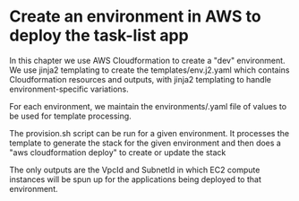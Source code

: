 # Create an environment in AWS to deploy the task-list app
In this chapter we use AWS Cloudformation to create a "dev" environment.
We use jinja2 templating to create the templates/env.j2.yaml which
contains Cloudformation resources and outputs, with jinja2 
templating to handle environment-specific variations.

For each environment, we maintain the environments/<env>.yaml file
of values to be used for template processing.

The provision.sh script can be run for a given environment. It
processes the template to generate the stack for the given environment
and then does a "aws cloudformation deploy" to create or update the stack

The only outputs are the VpcId and SubnetId in which EC2 compute instances 
will be spun up for the applications being deployed to that
environment.


